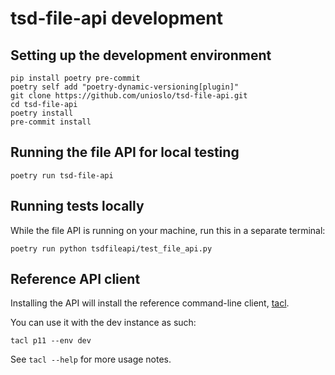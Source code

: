 # tsd-file-api development

## Setting up the development environment

```console
pip install poetry pre-commit
poetry self add "poetry-dynamic-versioning[plugin]"
git clone https://github.com/unioslo/tsd-file-api.git
cd tsd-file-api
poetry install
pre-commit install
```

## Running the file API for local testing

```console
poetry run tsd-file-api
```

## Running tests locally

While the file API is running on your machine, run this in a separate terminal:

```console
poetry run python tsdfileapi/test_file_api.py
```

## Reference API client

Installing the API will install the reference command-line client,
[tacl](https://github.com/unioslo/tsd-api-client).

You can use it with the dev instance as such:

```console
tacl p11 --env dev
```

See `tacl --help` for more usage notes.
